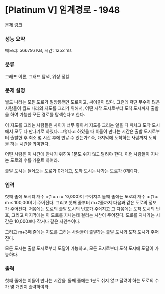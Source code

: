 # [Platinum V] 임계경로 - 1948 

[문제 링크](https://www.acmicpc.net/problem/1948) 

### 성능 요약

메모리: 566796 KB, 시간: 1252 ms

### 분류

그래프 이론, 그래프 탐색, 위상 정렬

### 문제 설명

<p>월드 나라는 모든 도로가 일방통행인 도로이고, 싸이클이 없다. 그런데 어떤 무수히 많은 사람들이 월드 나라의 지도를 그리기 위해서, 어떤 시작 도시로부터 도착 도시까지 출발을 하여 가능한 모든 경로를 탐색한다고 한다.</p>

<p>이 지도를 그리는 사람들은 사이가 너무 좋아서 지도를 그리는 일을 다 마치고 도착 도시에서 모두 다 만나기로 하였다. 그렇다고 하였을 때 이들이 만나는 시간은 출발 도시로부터 출발한 후 최소 몇 시간 후에 만날 수 있는가? 즉, 마지막에 도착하는 사람까지 도착을 하는 시간을 의미한다.</p>

<p>어떤 사람은 이 시간에 만나기 위하여 1분도 쉬지 않고 달려야 한다. 이런 사람들이 지나는 도로의 수를 카운트 하여라.</p>

<p>출발 도시는 들어오는 도로가 0개이고, 도착 도시는 나가는 도로가 0개이다.</p>

### 입력 

 <p>첫째 줄에 도시의 개수 n(1 ≤ n ≤ 10,000)이 주어지고 둘째 줄에는 도로의 개수 m(1 ≤ m ≤ 100,000)이 주어진다. 그리고 셋째 줄부터 m+2줄까지 다음과 같은 도로의 정보가 주어진다. 처음에는 도로의 출발 도시의 번호가 주어지고 그 다음에는 도착 도시의 번호, 그리고 마지막에는 이 도로를 지나는데 걸리는 시간이 주어진다. 도로를 지나가는 시간은 10,000보다 작거나 같은 자연수이다.</p>

<p>그리고 m+3째 줄에는 지도를 그리는 사람들이 출발하는 출발 도시와 도착 도시가 주어진다.</p>

<p>모든 도시는 출발 도시로부터 도달이 가능하고, 모든 도시로부터 도착 도시에 도달이 가능하다.</p>

### 출력 

 <p>첫째 줄에는 이들이 만나는 시간을, 둘째 줄에는 1분도 쉬지 않고 달려야 하는 도로의 수가 몇 개인지 출력하여라.</p>

